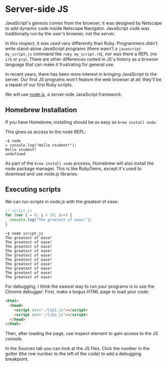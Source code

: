 # Server-side JS

JavaScript's genesis comes from the browser; it was designed by
Netscape to add dynamic code inside Netscape Navigator. JavaScript
code was traditionally run by the user's browser, not the server.

In this respect, it was used very differently than Ruby. Programmers
didn't write stand-alone JavaScript programs (there wasn't a
`javascript my_script.js` command like `ruby my_script.rb`), nor was
there a REPL (no `irb` or `pry`). There are other differences rooted
in JS's history as a browser language that can make it frustrating for
general use.

In recent years, there has been more interest in bringing JavaScript
to the server. Our first JS programs won't feature the web browser at
all; they'll be a repeat of our first Ruby scripts.

We will use [node.js][node-js], a server-side JavaScript framework.

## Homebrew Installation

If you have Homebrew, installing should be as easy as `brew install
node`.

This gives us access to the node REPL:

```
~$ node
> console.log("Hello student!");
Hello student!
undefined
```

As part of the `brew install node` process, Homebrew will also install
the node package manager. This is like RubyGems, except it's used to
download and use node.js libraries.

## Executing scripts

We can run scripts in node.js with the greatest of ease:

```javascript
// script.js
for (var i = 0; i < 10; i++) {
  console.log("The greatest of ease!");
}
```

```
~$ node script.js
The greatest of ease!
The greatest of ease!
The greatest of ease!
The greatest of ease!
The greatest of ease!
The greatest of ease!
The greatest of ease!
The greatest of ease!
The greatest of ease!
The greatest of ease!
```

For debugging, I think the easiest way to run your programs is to use
the Chrome debugger. First, make a bogus HTML page to load your code:

```html
<html>
  <head>
    <script src="./lib1.js"></script>
    <script src="./lib2.js"></script>
  </head>
</html>
```

Then, after loading the page, use inspect element to gain access to
the JS console.

In the Sources tab you can look at the JS files. Click the number in
the gutter (the row number to the left of the code) to add a debugging breakpoint.

[node-js]: http://nodejs.org/
